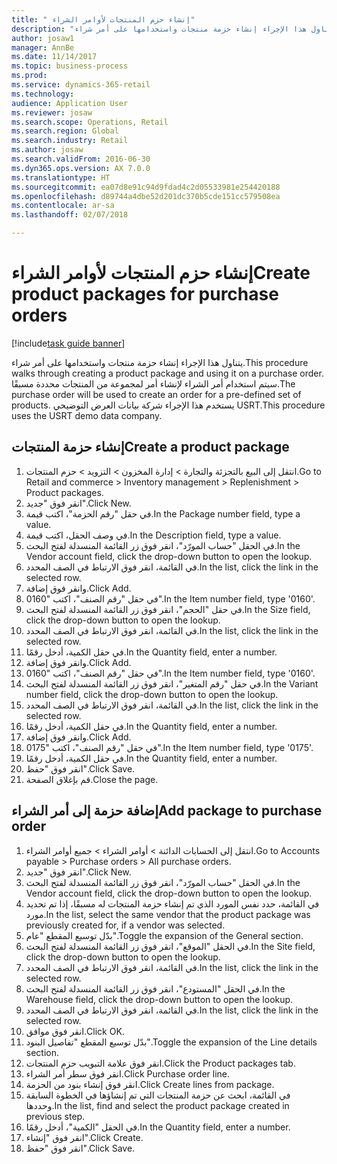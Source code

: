 ```yaml
--- 
title: " إنشاء حزم المنتجات لأوامر الشراء"
description: "يتناول هذا الإجراء إنشاء حزمة منتجات واستخدامها على أمر شراء."
author: josaw1
manager: AnnBe
ms.date: 11/14/2017
ms.topic: business-process
ms.prod: 
ms.service: dynamics-365-retail
ms.technology: 
audience: Application User
ms.reviewer: josaw
ms.search.scope: Operations, Retail
ms.search.region: Global
ms.search.industry: Retail
ms.author: josaw
ms.search.validFrom: 2016-06-30
ms.dyn365.ops.version: AX 7.0.0
ms.translationtype: HT
ms.sourcegitcommit: ea07d8e91c94d9fdad4c2d05533981e254420188
ms.openlocfilehash: d89744a4dbe52d201dc370b5cde151cc579508ea
ms.contentlocale: ar-sa
ms.lasthandoff: 02/07/2018

---
```

# <a name="create-product-packages-for-purchase-orders"></a><span data-ttu-id="1c965-103"> إنشاء حزم المنتجات لأوامر الشراء</span><span class="sxs-lookup"><span data-stu-id="1c965-103">Create product packages for purchase orders</span></span>

[!include[task guide banner](../includes/task-guide-banner.md)]

<span data-ttu-id="1c965-104">يتناول هذا الإجراء إنشاء حزمة منتجات واستخدامها على أمر شراء.</span><span class="sxs-lookup"><span data-stu-id="1c965-104">This procedure walks through creating a product package and using it on a purchase order.</span></span> <span data-ttu-id="1c965-105">سيتم استخدام أمر الشراء لإنشاء أمر لمجموعة من المنتجات محددة مسبقًا.</span><span class="sxs-lookup"><span data-stu-id="1c965-105">The purchase order will be used to create an order for a pre-defined set of products.</span></span> <span data-ttu-id="1c965-106">يستخدم هذا الإجراء شركة بيانات العرض التوضيحي USRT.</span><span class="sxs-lookup"><span data-stu-id="1c965-106">This procedure uses the USRT demo data company.</span></span>


## <a name="create-a-product-package"></a><span data-ttu-id="1c965-107">إنشاء حزمة المنتجات</span><span class="sxs-lookup"><span data-stu-id="1c965-107">Create a product package</span></span>
1. <span data-ttu-id="1c965-108">انتقل إلى البيع بالتجزئة والتجارة > إدارة المخزون > التزويد > حزم المنتجات.</span><span class="sxs-lookup"><span data-stu-id="1c965-108">Go to Retail and commerce > Inventory management > Replenishment > Product packages.</span></span>
2. <span data-ttu-id="1c965-109">انقر فوق "جديد".</span><span class="sxs-lookup"><span data-stu-id="1c965-109">Click New.</span></span>
3. <span data-ttu-id="1c965-110">في حقل "رقم الحزمة"، اكتب قيمة.</span><span class="sxs-lookup"><span data-stu-id="1c965-110">In the Package number field, type a value.</span></span>
4. <span data-ttu-id="1c965-111">في وصف الحقل، اكتب قيمة.</span><span class="sxs-lookup"><span data-stu-id="1c965-111">In the Description field, type a value.</span></span>
5. <span data-ttu-id="1c965-112">في الحقل "حساب المورّد‬"، انقر فوق زر القائمة المنسدلة لفتح البحث.</span><span class="sxs-lookup"><span data-stu-id="1c965-112">In the Vendor account field, click the drop-down button to open the lookup.</span></span>
6. <span data-ttu-id="1c965-113">في القائمة، انقر فوق الارتباط في الصف المحدد.</span><span class="sxs-lookup"><span data-stu-id="1c965-113">In the list, click the link in the selected row.</span></span>
7. <span data-ttu-id="1c965-114">وانقر فوق إضافة.</span><span class="sxs-lookup"><span data-stu-id="1c965-114">Click Add.</span></span>
8. <span data-ttu-id="1c965-115">في حقل "رقم الصنف"، اكتب "0160".</span><span class="sxs-lookup"><span data-stu-id="1c965-115">In the Item number field, type '0160'.</span></span>
9. <span data-ttu-id="1c965-116">في حقل "الحجم"، انقر فوق زر القائمة المنسدلة لفتح البحث.</span><span class="sxs-lookup"><span data-stu-id="1c965-116">In the Size field, click the drop-down button to open the lookup.</span></span>
10. <span data-ttu-id="1c965-117">في القائمة، انقر فوق الارتباط في الصف المحدد.</span><span class="sxs-lookup"><span data-stu-id="1c965-117">In the list, click the link in the selected row.</span></span>
11. <span data-ttu-id="1c965-118">في حقل الكمية، أدخل رقمًا.</span><span class="sxs-lookup"><span data-stu-id="1c965-118">In the Quantity field, enter a number.</span></span>
12. <span data-ttu-id="1c965-119">وانقر فوق إضافة.</span><span class="sxs-lookup"><span data-stu-id="1c965-119">Click Add.</span></span>
13. <span data-ttu-id="1c965-120">في حقل "رقم الصنف"، اكتب "0160".</span><span class="sxs-lookup"><span data-stu-id="1c965-120">In the Item number field, type '0160'.</span></span>
14. <span data-ttu-id="1c965-121">في حقل "‏‫رقم المتغير‬"، انقر فوق زر القائمة المنسدلة لفتح البحث.</span><span class="sxs-lookup"><span data-stu-id="1c965-121">In the Variant number field, click the drop-down button to open the lookup.</span></span>
15. <span data-ttu-id="1c965-122">في القائمة، انقر فوق الارتباط في الصف المحدد.</span><span class="sxs-lookup"><span data-stu-id="1c965-122">In the list, click the link in the selected row.</span></span>
16. <span data-ttu-id="1c965-123">في حقل الكمية، أدخل رقمًا.</span><span class="sxs-lookup"><span data-stu-id="1c965-123">In the Quantity field, enter a number.</span></span>
17. <span data-ttu-id="1c965-124">وانقر فوق إضافة.</span><span class="sxs-lookup"><span data-stu-id="1c965-124">Click Add.</span></span>
18. <span data-ttu-id="1c965-125">في حقل "رقم الصنف"، اكتب "0175".</span><span class="sxs-lookup"><span data-stu-id="1c965-125">In the Item number field, type '0175'.</span></span>
19. <span data-ttu-id="1c965-126">في حقل الكمية، أدخل رقمًا.</span><span class="sxs-lookup"><span data-stu-id="1c965-126">In the Quantity field, enter a number.</span></span>
20. <span data-ttu-id="1c965-127">انقر فوق "حفظ".</span><span class="sxs-lookup"><span data-stu-id="1c965-127">Click Save.</span></span>
21. <span data-ttu-id="1c965-128">قم بإغلاق الصفحة.</span><span class="sxs-lookup"><span data-stu-id="1c965-128">Close the page.</span></span>

## <a name="add-package-to-purchase-order"></a><span data-ttu-id="1c965-129">إضافة حزمة إلى أمر الشراء</span><span class="sxs-lookup"><span data-stu-id="1c965-129">Add package to purchase order</span></span>
1. <span data-ttu-id="1c965-130">انتقل إلى الحسابات الدائنة > أوامر الشراء > جميع أوامر الشراء.</span><span class="sxs-lookup"><span data-stu-id="1c965-130">Go to Accounts payable > Purchase orders > All purchase orders.</span></span>
2. <span data-ttu-id="1c965-131">انقر فوق "جديد".</span><span class="sxs-lookup"><span data-stu-id="1c965-131">Click New.</span></span>
3. <span data-ttu-id="1c965-132">في الحقل "حساب المورّد‬"، انقر فوق زر القائمة المنسدلة لفتح البحث.</span><span class="sxs-lookup"><span data-stu-id="1c965-132">In the Vendor account field, click the drop-down button to open the lookup.</span></span>
4. <span data-ttu-id="1c965-133">في القائمة، حدد نفس المورد الذي تم إنشاء حزمة المنتجات له مسبقًا، إذا تم تحديد مورد.</span><span class="sxs-lookup"><span data-stu-id="1c965-133">In the list, select the same vendor that the product package was previously created for, if a vendor was selected.</span></span>
5. <span data-ttu-id="1c965-134">بدّل توسيع المقطع "عام".</span><span class="sxs-lookup"><span data-stu-id="1c965-134">Toggle the expansion of the General section.</span></span>
6. <span data-ttu-id="1c965-135">في الحقل "الموقع"، انقر فوق زر القائمة المنسدلة لفتح البحث.</span><span class="sxs-lookup"><span data-stu-id="1c965-135">In the Site field, click the drop-down button to open the lookup.</span></span>
7. <span data-ttu-id="1c965-136">في القائمة، انقر فوق الارتباط في الصف المحدد.</span><span class="sxs-lookup"><span data-stu-id="1c965-136">In the list, click the link in the selected row.</span></span>
8. <span data-ttu-id="1c965-137">في الحقل "المستودع"، انقر فوق زر القائمة المنسدلة لفتح البحث.</span><span class="sxs-lookup"><span data-stu-id="1c965-137">In the Warehouse field, click the drop-down button to open the lookup.</span></span>
9. <span data-ttu-id="1c965-138">في القائمة، انقر فوق الارتباط في الصف المحدد.</span><span class="sxs-lookup"><span data-stu-id="1c965-138">In the list, click the link in the selected row.</span></span>
10. <span data-ttu-id="1c965-139">انقر فوق موافق.</span><span class="sxs-lookup"><span data-stu-id="1c965-139">Click OK.</span></span>
11. <span data-ttu-id="1c965-140">بدّل توسيع المقطع "تفاصيل البنود‬‬".</span><span class="sxs-lookup"><span data-stu-id="1c965-140">Toggle the expansion of the Line details section.</span></span>
12. <span data-ttu-id="1c965-141">انقر فوق علامة التبويب حزم المنتجات.</span><span class="sxs-lookup"><span data-stu-id="1c965-141">Click the Product packages tab.</span></span>
13. <span data-ttu-id="1c965-142">انقر فوق سطر أمر الشراء.</span><span class="sxs-lookup"><span data-stu-id="1c965-142">Click Purchase order line.</span></span>
14. <span data-ttu-id="1c965-143">انقر فوق إنشاء بنود من الحزمة.</span><span class="sxs-lookup"><span data-stu-id="1c965-143">Click Create lines from package.</span></span>
15. <span data-ttu-id="1c965-144">في القائمة، ابحث عن حزمة المنتجات التي تم إنشاؤها في الخطوة السابقة وحددها.</span><span class="sxs-lookup"><span data-stu-id="1c965-144">In the list, find and select the product package created in previous step.</span></span>
16. <span data-ttu-id="1c965-145">في الحقل "الكمية"، أدخل رقمًا.</span><span class="sxs-lookup"><span data-stu-id="1c965-145">In the Quantity field, enter a number.</span></span>
17. <span data-ttu-id="1c965-146">انقر فوق "إنشاء".</span><span class="sxs-lookup"><span data-stu-id="1c965-146">Click Create.</span></span>
18. <span data-ttu-id="1c965-147">انقر فوق "حفظ".</span><span class="sxs-lookup"><span data-stu-id="1c965-147">Click Save.</span></span>


